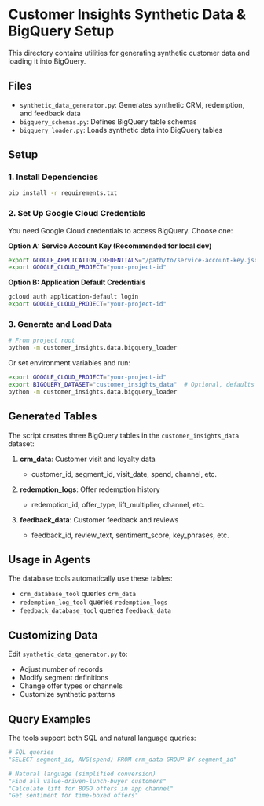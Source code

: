 # Customer Insights Synthetic Data & BigQuery Setup

This directory contains utilities for generating synthetic customer data and loading it into BigQuery.

## Files

- `synthetic_data_generator.py`: Generates synthetic CRM, redemption, and feedback data
- `bigquery_schemas.py`: Defines BigQuery table schemas
- `bigquery_loader.py`: Loads synthetic data into BigQuery tables

## Setup

### 1. Install Dependencies

```bash
pip install -r requirements.txt
```

### 2. Set Up Google Cloud Credentials

You need Google Cloud credentials to access BigQuery. Choose one:

**Option A: Service Account Key (Recommended for local dev)**
```bash
export GOOGLE_APPLICATION_CREDENTIALS="/path/to/service-account-key.json"
export GOOGLE_CLOUD_PROJECT="your-project-id"
```

**Option B: Application Default Credentials**
```bash
gcloud auth application-default login
export GOOGLE_CLOUD_PROJECT="your-project-id"
```

### 3. Generate and Load Data

```bash
# From project root
python -m customer_insights.data.bigquery_loader
```

Or set environment variables and run:
```bash
export GOOGLE_CLOUD_PROJECT="your-project-id"
export BIGQUERY_DATASET="customer_insights_data"  # Optional, defaults to customer_insights_data
python -m customer_insights.data.bigquery_loader
```

## Generated Tables

The script creates three BigQuery tables in the `customer_insights_data` dataset:

1. **crm_data**: Customer visit and loyalty data
   - customer_id, segment_id, visit_date, spend, channel, etc.

2. **redemption_logs**: Offer redemption history
   - redemption_id, offer_type, lift_multiplier, channel, etc.

3. **feedback_data**: Customer feedback and reviews
   - feedback_id, review_text, sentiment_score, key_phrases, etc.

## Usage in Agents

The database tools automatically use these tables:
- `crm_database_tool` queries `crm_data`
- `redemption_log_tool` queries `redemption_logs`
- `feedback_database_tool` queries `feedback_data`

## Customizing Data

Edit `synthetic_data_generator.py` to:
- Adjust number of records
- Modify segment definitions
- Change offer types or channels
- Customize synthetic patterns

## Query Examples

The tools support both SQL and natural language queries:

```python
# SQL queries
"SELECT segment_id, AVG(spend) FROM crm_data GROUP BY segment_id"

# Natural language (simplified conversion)
"Find all value-driven-lunch-buyer customers"
"Calculate lift for BOGO offers in app channel"
"Get sentiment for time-boxed offers"
```
